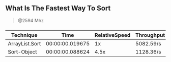
What Is The Fastest Way To Sort
-------------------------------
> @2594 Mhz


### 


|Technique     |Time           |RelativeSpeed|Throughput|
|--------------|---------------|-------------|----------|
|ArrayList.Sort|00:00:00.019675|1x           |5082.59/s |
|Sort-Object   |00:00:00.088624|4.5x         |1128.36/s |




